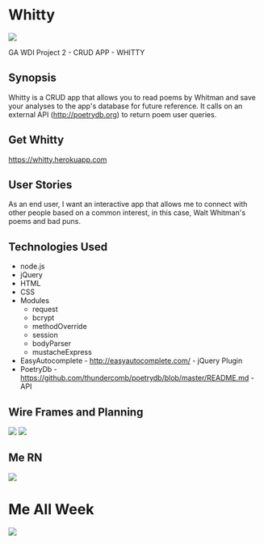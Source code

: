 # Whitty 
![](https://upload.wikimedia.org/wikipedia/commons/thumb/b/b3/Walt_Whitman,_1940.JPG/220px-Walt_Whitman,_1940.JPG)

GA WDI Project 2 - CRUD APP - WHITTY
## Synopsis
Whitty is a CRUD app that allows you to read poems by Whitman and save your analyses to the app's database for future reference. It calls on an external API (http://poetrydb.org) to return poem user queries.
## Get Whitty
https://whitty.herokuapp.com
## User Stories
As an end user, I want an interactive app that allows me to connect with other people based on a common interest, in this case, Walt Whitman's poems and bad puns.
## Technologies Used
* node.js
* jQuery
* HTML
* CSS
* Modules
  * request
  * bcrypt
  * methodOverride
  * session
  * bodyParser
  * mustacheExpress
* EasyAutocomplete - http://easyautocomplete.com/ - jQuery Plugin
* PoetryDb - https://github.com/thundercomb/poetrydb/blob/master/README.md - API

## Wire Frames and Planning
![](https://github.com/donutdespair/project2/blob/master/finalwireframesm.jpg)
![](https://github.com/donutdespair/project2/blob/master/erdsm.jpg)
## Me RN
![](https://github.com/donutdespair/project2/blob/master/p2.jpg)
# Me All Week
![](https://github.com/donutdespair/project2/blob/master/working%20lunch.jpg)
